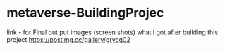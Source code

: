 # metaverse-BuildingProjec

link - for Final out put images (screen shots) what i got after building this project 
https://postimg.cc/gallery/grycg02
